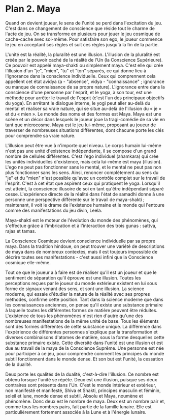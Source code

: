 # Plan 2. Maya

Quand on devient joueur, le sens de l'unité se perd dans l'excitation du jeu. C'est dans ce changement de conscience que réside tout le charme de l'acte de jeu. On se transforme en plusieurs pour jouer le jeu cosmique de cache-cache avec soi-même. Pour satisfaire son ego, le joueur commence le jeu en acceptant ses règles et suit ces règles jusqu'à la fin de la partie.

L'unité est la réalité, la pluralité est une illusion. L'illusion de la pluralité est créée par le pouvoir caché de la réalité de l'Un (la Conscience Supérieure). Ce pouvoir est appelé maya-shakti ou simplement maya. C'est elle qui crée l'illusion d'un "je", "mien", "tu" et "ton" séparés, ce qui donne lieu à l'ignorance dans la conscience individuelle. Ceux qui comprennent cela appellent cet état avidya (a - "absence", vidya - "connaissance" ; ignorance ou manque de connaissance de sa propre nature). L'ignorance entre dans la conscience d'une personne par l'esprit, et le yoga, à son tour, est une méthode pour arrêter le travail de l'esprit (c'est l'un des principaux objectifs du yoga). En arrêtant le dialogue interne, le yogi peut aller au-delà du mental et réaliser sa vraie nature, qui se situe au-delà de l'illusion du « je » et du « mien ». Le monde des noms et des formes est Maya. Maya est une scène et un décor dans lesquels le joueur joue la tragi-comédie de sa vie en tant que microcosme. Maya est le jeu lui-même, proposant au joueur de traverser de nombreuses situations différentes, dont chacune porte les clés pour comprendre sa vraie nature.

L'illusion peut être vue à n'importe quel niveau. Le corps humain lui-même n'est pas une unité d'existence indépendante, il se compose d'un grand nombre de cellules différentes. C'est l'ego individuel (ahamkara) qui crée les unités individuelles d'existence, mais cela lui-même est maya (illusion). L'ego ne peut pas fonctionner sans le mental, et le mental ne peut pas non plus fonctionner sans les sens. Ainsi, renoncer complètement au sens du "je" et du "mien" n'est possible qu'avec un contrôle complet sur le travail de l'esprit. C'est à cet état que aspirent ceux qui pratiquent le yoga. Lorsqu'il est atteint, la conscience illusoire de soi en tant qu'être indépendant séparé cesse. L'expérience directe de la réalité dans l'état de samadhi donne à une personne une perspective différente sur le travail de maya-shakti ; maintenant, il voit le drame de l'existence humaine et le monde qui l'entoure comme des manifestations du jeu divin, Leela.

Maya-shakti est le moteur de l'évolution du monde des phénomènes, qui s'effectue grâce à l'imbrication et à l'interaction des trois gunas : sattva, rajas et tamas.

La Conscience Cosmique devient conscience individuelle par sa propre maya. Dans la tradition hindoue, on peut trouver une variété de descriptions de maya dans de nombreux contextes, mais il est toujours impossible de décrire toutes ses manifestations - c'est aussi infini que la Conscience cosmique elle-même.

Tout ce que le joueur a à faire est de réaliser qu'il est un joueur et que le sentiment de séparation qu'il éprouve est une illusion. Toutes les perceptions reçues par le joueur du monde extérieur existent en lui sous forme de signaux venant des sens, et sont une illusion. La science moderne, qui essaie d'étudier la nature de la réalité avec ses propres méthodes, confirme cette position. Tant dans la science moderne que dans les connaissances anciennes, on pense qu'il existe une substance primaire à laquelle toutes les différentes formes de matière peuvent être réduites. L'existence de tous les phénomènes n'est rien d'autre qu'une des nombreuses manifestations de la même unité de base. Tous les éléments sont des formes différentes de cette substance unique. La différence dans l'expérience de différentes personnes s'explique par la transformation et diverses combinaisons d'atomes de matière, sous la forme desquelles cette substance primaire existe. Cette diversité dans l'unité est une illusion et est due au travail de la maya de la Conscience Suprême. Une personne est née pour participer à ce jeu, pour comprendre comment les principes du monde subtil fonctionnent dans le monde dense. Et son but est l'unité, la cessation de la dualité.

Deux porte les qualités de la dualité, c'est-à-dire l'illusion. Ce nombre est obtenu lorsque l'unité se répète. Deux est une illusion, puisque ses deux contraires sont présents dans l'Un. C'est le monde intérieur et extérieur, non manifesté et manifesté, Shiva et Shakti, principes masculin et féminin, soleil et lune, monde dense et subtil, Absolu et Maya, noumène et phénomène. Donc deux est le nombre de maya. Deux est un nombre pair et, comme tous les nombres pairs, fait partie de la famille lunaire. Elle est particulièrement fortement associée à la Lune et à l'énergie lunaire.
